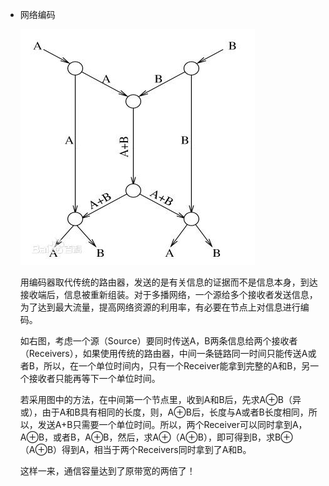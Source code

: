 - 网络编码

  ![](img/1.jpg)

  用编码器取代传统的路由器，发送的是有关信息的证据而不是信息本身，到达接收端后，信息被重新组装。对于多播网络，一个源给多个接收者发送信息，为了达到最大流量，提高网络资源的利用率，有必要在节点上对信息进行编码。

  如右图，考虑一个源（Source）要同时传送A，B两条信息给两个接收者（Receivers），如果使用传统的路由器，中间一条链路同一时间只能传送A或者B，所以，在一个单位时间内，只有一个Receiver能拿到完整的A和B，另一个接收者只能再等下一个单位时间。

  若采用图中的方法，在中间第一个节点里，收到A和B后，先求A⊕B（异或），由于A和B具有相同的长度，则，A⊕B后，长度与A或者B长度相同，所以，发送A+B只需要一个单位时间。所以，两个Receiver可以同时拿到A，A⊕B，或者B，A⊕B，然后，求A⊕（A⊕B），即可得到B，求B⊕（A⊕B）得到A，相当于两个Receivers同时拿到了A和B。

  这样一来，通信容量达到了原带宽的两倍了！
